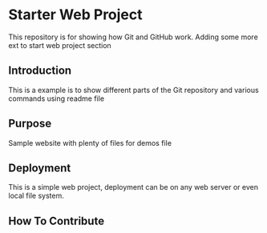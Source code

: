 # Starter Web Project

This repository is for showing how Git and GitHub work.
Adding some more ext to start web project section

## Introduction

This is a example is to show different parts of the Git repository and various commands using readme file

## Purpose

Sample website with plenty of files for demos file

## Deployment

This is a simple web project, deployment can be on any web server or even local file system.

## How To Contribute